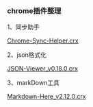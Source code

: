 

### chrome插件整理

1、同步助手

[Chrome-Sync-Helper.crx](https://github.com/skyrimor/chrome_extensions/raw/master/extensions/Chrome-Sync-Helper.crx)

2、json格式化

[JSON-Viewer_v0.18.0.crx](https://github.com/skyrimor/chrome_extensions/raw/master/extensions/JSON-Viewer_v0.18.0.crx
)

3、markDown工具

[Markdown-Here_v2.12.0.crx](https://github.com/skyrimor/chrome_extensions/raw/master/extensions/Markdown-Here_v2.12.0.crx)